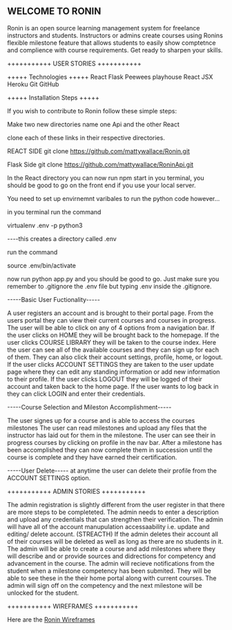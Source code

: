 ## WELCOME TO RONIN ##

Ronin is an open source learning management system for freelance instructors and students.
Instructors or admins create courses using Ronins flexible milestone feature that allows
students to easily show comptetnce and complience with course requirements. 
Get ready to sharpen your skills. 

+++++++++++ USER STORIES +++++++++++


+++++ Technologies +++++
React
Flask
Peewees playhouse 
React 
JSX
Heroku
Git
GitHub


+++++ Installation Steps +++++


If you wish to contribute to Ronin follow these simple steps:

Make two new directories name one Api and the other React

clone each of these links in their respective directories.

REACT SIDE 
git clone https://github.com/mattywallace/Ronin.git

Flask Side 
git clone https://github.com/mattywallace/RoninApi.git

In the React directory you can now run npm start in you terminal, you should be good to go on the front end if you use your local server. 

You need to set up envirnemnt varibales to run the python code however...

in you terminal run the command 

virtualenv .env -p python3

----this creates a directory called .env 

run the command 

source .env/bin/activate 

now run python app.py and you should be good to go. Just make sure you remember to 
.gitignore the .env file but typing .env inside the .gitignore. 




-----Basic User Fuctionality-----

A user registers an account and is brought to their portal page.
From the users portal they can view their current courses and courses in progress.
The user will be able to click on any of 4 options from a navigation bar. 
If the user clicks on HOME they will be brought back to the homepage. 
If the user clicks COURSE LIBRARY they will be taken to the course index. 
	Here the user can see all of the available courses and they can sign up for each of them. 
	They can also click their account settings, profile, home, or logout.
If the user clicks ACCOUNT SETTINGS they are taken to the user update page where they can edit any 
standing information or add new information to their profile. 
If the user clicks LOGOUT they will be logged of their account and taken back to the home page.
If the user wants to log back in they can click LOGIN and enter their credentials. 


-----Course Selection and Mileston Accomplishment-----

The user signes up for a course and is able to access the courses milestones 
The user can read milestones and upload any files that the instructor has laid out for them
	in the milestone. 
The user can see their in progress courses by clicking on profile in the nav bar.
After a milestone has been accomplished they can now complete them in succession until the course is complete 
	and they have earned their certification. 


-----User Delete-----
at anytime the user can delete their profile from the ACCOUNT SETTINGS option. 


+++++++++++ ADMIN STORIES +++++++++++

The admin registration is slightly different from the user register in that there are more steps to be completeted.
The admin needs to enter a description and upload any credentials that can strengthen their verification. 
The admin will have all of the account manupulation accessaability i.e. update and editing/ delete account. 
(STREACTH) 
	If the admin deletes their account all of their courses will be deleted as well as long as there are no students in it. 
The admin will be able to create a course and add milestones where they will describe and or provide sources and didrections for competency and advancement in the course. 
The admin will recieve notifications from the student when a milestone competency has been submited. 
They will be able to see these in the their home portal along with current courses. 
The admin will sign off on the competency and the next milestone will be unlocked for the student. 




+++++++++++ WIREFRAMES +++++++++++

Here are the [Ronin Wireframes](https://balsamiq.cloud/svr6vk3/p9kzhyl)